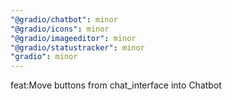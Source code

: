 ```yaml
---
"@gradio/chatbot": minor
"@gradio/icons": minor
"@gradio/imageeditor": minor
"@gradio/statustracker": minor
"gradio": minor
---
```


feat:Move buttons from chat_interface into Chatbot
